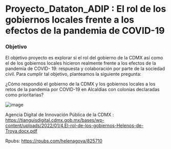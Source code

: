 # Proyecto_Dataton_ADIP : El rol de los gobiernos locales frente a los efectos de la pandemia de COVID-19
### Objetivo
El objetivo proyecto es explorar si el rol del gobierno de la CDMX así como el de los gobiernos locales hicieron realmente frente a los efectos de la pandemia de COVID-
19: respuesta y colaboración por parte de la sociedad civil. Para cumplir tal objetivo, planteamos la siguiente pregunta:

¿Cómo respondió el gobierno de la CDMX y los gobiernos locales a los retos de la pandemia por COVID-19 en Alcaldías con colonias declaradas como prioritarias?

![image](https://github.com/DiegoSReco/Proyecto_Dataton_ADIP/assets/98560789/c442e284-01bd-45c1-a9a0-b4145d2f9f77)


Agencia Digital de Innovación Pública de la CDMX : https://tianguisdigital.cdmx.gob.mx/bases/wp-content/uploads/2022/01/4.El-rol-de-los-gobiernos-Helenos-de-Troya.docx.pdf

Rpubs: https://rpubs.com/helenagova/825710
